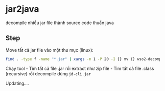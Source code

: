 # jar2java

decompile nhiều jar file thành source code thuần java

## Step 

Move tất cả jar file vào một thư mục (linux):
```bash
find . -type f -name "*.jar" | xargs -n 1 -P 20 -I {} mv {} wso2-decompiled/
```

Chạy tool
	 - Tìm tất cả file .jar rồi extract như zip file
	 - Tìm tất cả file .class (recursive) rồi decompile dùng `jd-cli.jar`

Updating....